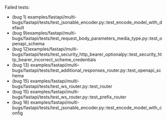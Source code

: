 Failed tests:
  - (bug 1) examples/fastapi/multi-bugs/fastapi/tests/test_jsonable_encoder.py::test_encode_model_with_default
  - (bug 9)examples/fastapi/multi-bugs/fastapi/tests/test_request_body_parameters_media_type.py::test_openapi_schema
  - (bug 12)examples/fastapi/multi-bugs/fastapi/tests/test_security_http_bearer_optionalpy::test_security_http_bearer_incorrect_scheme_credentials
  - (bug 13) examples/fastapi/multi-bugs/fastapi/tests/test_additional_responses_router.py::test_openapi_schema
  - (bug 15) examples/fastapi/multi-bugs/fastapi/tests/test_ws_router.py::test_router
  - (bug 15) examples/fastapi/multi-bugs/fastapi/tests/test_ws_router.py::test_prefix_router
  - (bug 16) examples/fastapi/multi-bugs/fastapi/tests/test_jsonable_encoder.py::test_encode_model_with_config